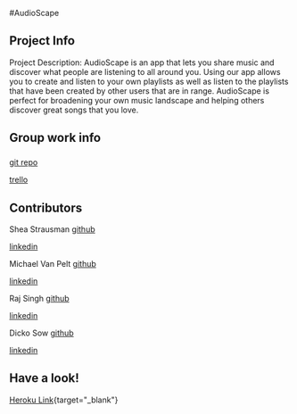 #AudioScape

## Project Info
Project Description:
AudioScape is an app that lets you share music and discover what people are listening to all around you. Using our app allows you to create and listen to your own playlists as well as listen to the playlists that have been created by other users that are in range. AudioScape is perfect for broadening your own music landscape and helping others discover great songs that you love.

## Group work info
###
[git repo](https://github.com/bison-2014/AudioScape)

[trello](https://trello.com/b/8vdR1gO9/audioscape)



## Contributors
Shea Strausman
[github](https://github.com/SStrausman)

[linkedin](https://www.linkedin.com/in/sheastrausman)

Michael Van Pelt
[github](https://github.com/mrvp194)

[linkedin](https://www.linkedin.com/pub/michael-van-pelt/56/994/646)

Raj Singh
[github](https://github.com/Zamyatin)

[linkedin](placeholder)

Dicko Sow
[github](https://github.com/s12dsow)

[linkedin](placeholder)


## Have a look!
[Heroku Link](http://audioscape1.herokuapp.com){target="_blank"}
